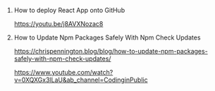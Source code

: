 1. How to deploy React App onto GitHub

    https://youtu.be/j8AVXNozac8


2. How to Update Npm Packages Safely With Npm Check Updates

    https://chrispennington.blog/blog/how-to-update-npm-packages-safely-with-npm-check-updates/

    https://www.youtube.com/watch?v=0XQXGx3lLaU&ab_channel=CodinginPublic